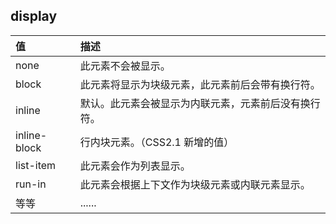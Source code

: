 ## display

| 值           | 描述                                                 |
| :----------- | :--------------------------------------------------- |
| none         | 此元素不会被显示。                                   |
| block        | 此元素将显示为块级元素，此元素前后会带有换行符。     |
| inline       | 默认。此元素会被显示为内联元素，元素前后没有换行符。 |
| inline-block | 行内块元素。（CSS2.1 新增的值）                      |
| list-item    | 此元素会作为列表显示。                               |
| run-in       | 此元素会根据上下文作为块级元素或内联元素显示。       |
| 等等         | ......                                               |





